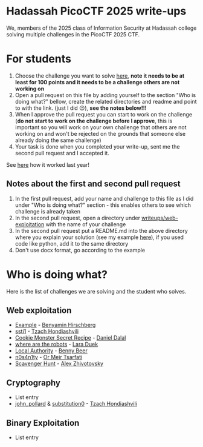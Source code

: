 # Hadassah PicoCTF 2025 write-ups

We, members of the 2025 class of Information Security at Hadassah college solving multiple challenges in the PicoCTF 2025 CTF.

# For students

1. Choose the challenge you want to solve [here](https://play.picoctf.org/practice?category=1&page=1), **note it needs to be at least for 100 points and it needs to be a challenge others are not working on**
2. Open a pull request on this file by adding yourself to the section "Who is doing what?" bellow, create the related directories and readme and point to with the link. (just I did 😉), **see **the notes **below**!!!****
3. When I approve the pull request you can start to work on the challenge (**do not start to work on the challenge before I approve**, this is important so you will work on your own challenge that others are not working on and won't be rejected on the grounds that someone else already doing the same challenge)
4. Your task is done when you completed your write-up, sent me the second pull request and I accepted it.

See [here](https://github.com/slashben/hadassah-picoctf-2024-writeups) how it worked last year!

## Notes about the first and second pull request
1. In the first pull request, add your name and challenge to this file as I did under "Who is doing what?" section - this enables others to see which challenge is already taken
2. In the second pull request, open a directory under [writeups/web-exploitation](/writeups/web-exploitation) with the name of your challenge
3. In the second pull request put a README.md into the above directory where you explain your solution (see my example [here](https://github.com/slashben/hadassah-picoctf-2023-writeups/tree/main/writeups/web-exploitation/GET%20aHEAD)), if you used code like python, add it to the same directory
4. Don't use docx format, go according to the example

# Who is doing what?

Here is the list of challenges we are solving and the student who solves.

## Web exploitation

* [Example](writeups/web-exploitation/dont-use-client-side/) - [Benyamin Hirschberg](https://github.com/slashben)
* [ssti1](https://play.picoctf.org/practice/challenge/492?category=1&originalEvent=74&page=1) - [Tzach Hondiashvili](https://github.com/tzach-hondiashvili)
* [Cookie Monster Secret Recipe](https://play.picoctf.org/practice/challenge/469?category=1&difficulty=1&originalEvent=74&page=1) - [Daniel Dalal](https://github.com/DD309)
* [where are the robots](https://play.picoctf.org/practice/challenge/4?category=1&page=2) - [Lara Duek](https://github.com/LaraDuek)
* [Local Authority](https://play.picoctf.org/practice/challenge/278?category=1&page=1 ) - [Benny Beer](https://github.com/bennyBeer)
* [n0s4n1ty](https://play.picoctf.org/practice/challenge/482?category=1&page=1) - [Or Meir Tsarfati](https://github.com/OrMeirDev)
* [Scavenger Hunt](https://play.picoctf.org/practice/challenge/161?category=1&difficulty=1&page=2) - [Alex Zhivotovsky](https://github.com/alexzhivo)

## Cryptography

* List entry
* [john_pollard](https://play.picoctf.org/practice/challenge/6?category=2&difficulty=2&page=3) & [substitution0](https://play.picoctf.org/practice/challenge/307?category=2&difficulty=2&page=2) - [Tzach Hondiashvili](https://github.com/tzach-hondiashvili)

## Binary Exploitation

* List entry
